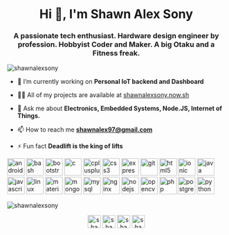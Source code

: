 

<!--
**shawnalexsony/shawnalexsony** is a ✨ _special_ ✨ repository because its `README.md` (this file) appears on your GitHub profile.
### Hi there 👋
Here are some ideas to get you started:
- 🔭 I’m currently working on ...
- 🌱 I’m currently learning ...
- 👯 I’m looking to collaborate on ...
- 🤔 I’m looking for help with ...
- 💬 Ask me about ...
- 📫 How to reach me: ...
- 😄 Pronouns: ...
- ⚡ Fun fact: ...
-->


<h1 align="center">Hi 👋, I'm Shawn Alex Sony</h1>
<h3 align="center">A passionate tech enthusiast. Hardware design engineer by profession. Hobbyist Coder and Maker. A big Otaku and a Fitness freak.</h3>

<p align="left"> <img src="https://komarev.com/ghpvc/?username=shawnalexsony" alt="shawnalexsony" /> </p>

- 🔭 I’m currently working on **Personal IoT backend and Dashboard**

- 👨‍💻 All of my projects are available at [shawnalexsony.now.sh](shawnalexsony.now.sh)

- 💬 Ask me about **Electronics, Embedded Systems, Node.JS, Internet of Things.**

- 📫 How to reach me **shawnalex97@gmail.com**

- ⚡ Fun fact **Deadlift is the king of lifts**

<p align="left"><img src="https://devicons.github.io/devicon/devicon.git/icons/android/android-original-wordmark.svg" alt="android" width="40" height="40"/> <img src="https://www.vectorlogo.zone/logos/gnu_bash/gnu_bash-icon.svg" alt="bash" width="40" height="40"/> <img src="https://devicons.github.io/devicon/devicon.git/icons/bootstrap/bootstrap-plain.svg" alt="bootstrap" width="40" height="40"/> <img src="https://devicons.github.io/devicon/devicon.git/icons/c/c-original.svg" alt="c" width="40" height="40"/> <img src="https://devicons.github.io/devicon/devicon.git/icons/cplusplus/cplusplus-original.svg" alt="cplusplus" width="40" height="40"/> <img src="https://devicons.github.io/devicon/devicon.git/icons/css3/css3-original-wordmark.svg" alt="css3" width="40" height="40"/> <img src="https://devicons.github.io/devicon/devicon.git/icons/express/express-original-wordmark.svg" alt="express" width="40" height="40"/> <img src="https://www.vectorlogo.zone/logos/git-scm/git-scm-icon.svg" alt="git" width="40" height="40"/> <img src="https://devicons.github.io/devicon/devicon.git/icons/html5/html5-original-wordmark.svg" alt="html5" width="40" height="40"/> <img src="https://upload.wikimedia.org/wikipedia/commons/d/d1/Ionic_Logo.svg" alt="ionic" width="40" height="40"/> <img src="https://devicons.github.io/devicon/devicon.git/icons/java/java-original-wordmark.svg" alt="java" width="40" height="40"/> <img src="https://devicons.github.io/devicon/devicon.git/icons/javascript/javascript-original.svg" alt="javascript" width="40" height="40"/> <img src="https://devicons.github.io/devicon/devicon.git/icons/linux/linux-original.svg" alt="linux" width="40" height="40"/> <img src="https://raw.githubusercontent.com/prplx/svg-logos/5585531d45d294869c4eaab4d7cf2e9c167710a9/svg/materialize.svg" alt="materialize" width="40" height="40"/> <img src="https://devicons.github.io/devicon/devicon.git/icons/mongodb/mongodb-original-wordmark.svg" alt="mongodb" width="40" height="40"/> <img src="https://devicons.github.io/devicon/devicon.git/icons/mysql/mysql-original-wordmark.svg" alt="mysql" width="40" height="40"/> <img src="https://devicons.github.io/devicon/devicon.git/icons/nginx/nginx-original.svg" alt="nginx" width="40" height="40"/> <img src="https://devicons.github.io/devicon/devicon.git/icons/nodejs/nodejs-original-wordmark.svg" alt="nodejs" width="40" height="40"/> <img src="https://www.vectorlogo.zone/logos/opencv/opencv-icon.svg" alt="opencv" width="40" height="40"/> <img src="https://devicons.github.io/devicon/devicon.git/icons/php/php-original.svg" alt="php" width="40" height="40"/> <img src="https://devicons.github.io/devicon/devicon.git/icons/postgresql/postgresql-original-wordmark.svg" alt="postgresql" width="40" height="40"/> <img src="https://devicons.github.io/devicon/devicon.git/icons/python/python-original.svg" alt="python" width="40" height="40"/></p><p><img align="center" src="https://github-readme-stats.vercel.app/api/top-langs/?username=shawnalexsony&layout=compact&hide=html" alt="shawnalexsony" /></p>

<p align="center">
<a href="https://twitter.com/shawn_al_x" target="blank"><img align="center" src="https://cdn.jsdelivr.net/npm/simple-icons@3.0.1/icons/twitter.svg" alt="shawn_al_x" height="30" width="30" /></a>
<a href="https://linkedin.com/in/shawnalexsony" target="blank"><img align="center" src="https://cdn.jsdelivr.net/npm/simple-icons@3.0.1/icons/linkedin.svg" alt="shawnalexsony" height="30" width="30" /></a>
<a href="https://fb.com/shawnalexsony" target="blank"><img align="center" src="https://cdn.jsdelivr.net/npm/simple-icons@3.0.1/icons/facebook.svg" alt="shawnalexsony" height="30" width="30" /></a>
<a href="https://instagram.com/shawn_al_x" target="blank"><img align="center" src="https://cdn.jsdelivr.net/npm/simple-icons@3.0.1/icons/instagram.svg" alt="shawn_al_x" height="30" width="30" /></a>
</p>
